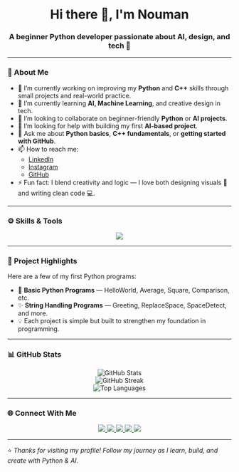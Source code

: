 <!-- Profile Header -->
<h1 align="center">Hi there 👋, I'm Nouman</h1>
<h3 align="center">A beginner Python developer passionate about AI, design, and tech 🚀</h3>

---

### 💬 About Me
- 🔭 I’m currently working on improving my **Python** and **C++** skills through small projects and real-world practice.  
- 🌱 I’m currently learning **AI, Machine Learning**, and creative design in tech.  
- 👯 I’m looking to collaborate on beginner-friendly **Python** or **AI projects**.  
- 🤔 I’m looking for help with building my first **AI-based project**.  
- 💬 Ask me about **Python basics**, **C++ fundamentals**, or **getting started with GitHub**.  
- 📫 How to reach me:  
  - [LinkedIn](https://www.linkedin.com/in/nouman-naeem-a50b6a388)  
  - [Instagram](https://www.instagram.com/nouman.nova)  
  - [GitHub](https://github.com/nxman-dev)  
- ⚡ Fun fact: I blend creativity and logic — I love both designing visuals 🎨 and writing clean code 💻.

---

### ⚙️ Skills & Tools
<p align="center">
  <img src="https://skillicons.dev/icons?i=python,cpp,github,vscode,figma" />
</p>

---

### 🧩 Project Highlights
Here are a few of my first Python programs:
- 🐍 **Basic Python Programs** — HelloWorld, Average, Square, Comparison, etc.  
- ✨ **String Handling Programs** — Greeting, ReplaceSpace, SpaceDetect, and more.  
- 💡 Each project is simple but built to strengthen my foundation in programming.

---

### 📊 GitHub Stats
<p align="center">
  <img src="https://github-readme-stats.vercel.app/api?username=nxman-dev&show_icons=true&theme=tokyonight" alt="GitHub Stats" />
  <br>
  <img src="https://github-readme-streak-stats.herokuapp.com/?user=nxman-dev&theme=tokyonight" alt="GitHub Streak" />
  <br>
  <img src="https://github-readme-stats.vercel.app/api/top-langs/?username=nxman-dev&layout=compact&theme=tokyonight" alt="Top Languages" />
</p>

---

### 🌐 Connect With Me
<p align="center">
  <a href="https://www.linkedin.com/in/nouman-naeem-a50b6a388" target="_blank">
    <img src="https://img.shields.io/badge/LinkedIn-0077B5?style=for-the-badge&logo=linkedin&logoColor=white"/>
  </a>
  <a href="https://www.instagram.com/nouman_nova" target="_blank">
    <img src="https://img.shields.io/badge/Instagram-E4405F?style=for-the-badge&logo=instagram&logoColor=white"/>
  </a>
  <a href="https://www.tiktok.com/@nouman.nova" target="_blank">
    <img src="https://img.shields.io/badge/TikTok-000000?style=for-the-badge&logo=tiktok&logoColor=white"/>
  </a>
  <a href="https://www.facebook.com/people/Nouman-Naeem-Akhund-Khail/pfbid02qUH9sfv8Qbf2KRB9By1dmdKedfeBM9JHxTbGRHBg5ZVgwqfPQt9rp8kEKLJbDLc1l/" target="_blank">
    <img src="https://img.shields.io/badge/Facebook-1877F2?style=for-the-badge&logo=facebook&logoColor=white"/>
  </a>
  <a href="https://github.com/nxman-dev" target="_blank">
    <img src="https://img.shields.io/badge/GitHub-171515?style=for-the-badge&logo=github&logoColor=white"/>
  </a>
</p>


---

⭐️ *Thanks for visiting my profile! Follow my journey as I learn, build, and create with Python & AI.*
